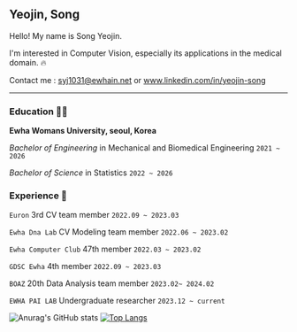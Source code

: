 
## Yeojin, Song
Hello! My name is Song Yeojin.
   
I'm interested in Computer Vision, especially its applications in the medical domain. :fire:  
  
Contact me : syj1031@ewhain.net or www.linkedin.com/in/yeojin-song

***
### Education 🧑‍🎓

**Ewha Womans University, seoul, Korea**  
  
*Bachelor of Engineering* in Mechanical and Biomedical Engineering `2021 ~ 2026`   
  
*Bachelor of Science* in Statistics `2022 ~ 2026`

### Experience :runner:
`Euron` 3rd CV team member `2022.09 ~ 2023.03` 
  
`Ewha Dna Lab` CV Modeling team member `2022.06 ~ 2023.02`  
  
`Ewha Computer Club` 47th member `2022.03 ~ 2023.02`
  
`GDSC Ewha` 4th member `2022.09 ~ 2023.03`  
  
`BOAZ` 20th Data Analysis team member `2023.02~ 2024.02`

`EWHA PAI LAB` Undergraduate researcher `2023.12 ~ current`

![Anurag's GitHub stats](https://github-readme-stats.vercel.app/api?username=YeoJins&show_icons=true&theme=vue)
[![Top Langs](https://github-readme-stats.vercel.app/api/top-langs/?username=YeoJins&layout=compact)](https://github.com/anuraghazra/github-readme-stats)
